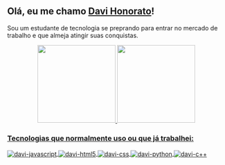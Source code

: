 ## Olá, eu me chamo <a href="https://github.com/davihonorato">Davi Honorato</a>!

Sou um estudante de tecnologia se preprando para entrar no mercado de trabalho e que almeja atingir suas conquistas.

<div align="center">
  <a href="https://github.com/davihonorato">
  <img height="180em" src="https://github-readme-stats.vercel.app/api?username=davihonorato&show_icons=true&theme=dracula&include_all_commits=true&count_private=true"/>
  <img height="180em" src="https://github-readme-stats.vercel.app/api/top-langs/?username=davihonorato&layout=compact&theme=dracula"/>
</div>

### Tecnologias que normalmente uso ou que já trabalhei:

<div style="display: inline_block">
  <img align="center" alt="davi-javascript" src="https://img.shields.io/badge/JavaScript-F7DF1E?style=for-the-badge&logo=javascript&logoColor=black">
  <img align="center" alt="davi-html5" src="https://img.shields.io/badge/HTML5-E34F26?style=for-the-badge&logo=html5&logoColor=white">
  <img align="center" alt="davi-css" src="https://img.shields.io/badge/CSS3-1572B6?style=for-the-badge&logo=css3&logoColor=white">
  <img align="center" alt="davi-python"src="https://img.shields.io/badge/Python-14354C?style=for-the-badge&logo=python&logoColor=white">
  <img align="center" alt="davi-c++"src="https://img.shields.io/badge/C%2B%2B-00599C?style=for-the-badge&logo=c%2B%2B&logoColor=white">
</div><br>
